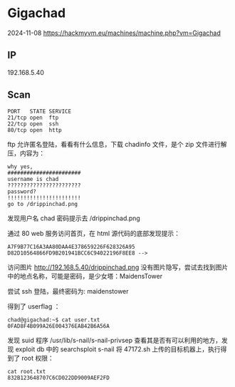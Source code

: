 # Gigachad

2024-11-08 https://hackmyvm.eu/machines/machine.php?vm=Gigachad

## IP

192.168.5.40

## Scan

```
PORT   STATE SERVICE
21/tcp open  ftp
22/tcp open  ssh
80/tcp open  http
```

ftp 允许匿名登陆，看看有什么信息，下载 chadinfo 文件，是个 zip 文件进行解压，内容为：

```
why yes,
#######################
username is chad
???????????????????????
password?
!!!!!!!!!!!!!!!!!!!!!!!
go to /drippinchad.png
```

发现用户名 chad 密码提示去 /drippinchad.png

通过 80 web 服务访问首页，在 html 源代码的底部发现提示：

```
A7F9B77C16A3AA80DAA4E378659226F628326A95
D82D10564866FD9B201941BCC6C94022196F8EE8 -->
```

访问图片 http://192.168.5.40/drippinchad.png 没有图片隐写，尝试去找到图片中的地点名称，可能是密码，是少女塔：MaidensTower

尝试 ssh 登陆，最终密码为: maidenstower

得到了 userflag ：

```
chad@gigachad:~$ cat user.txt
0FAD8F4B099A26E004376EAB42B6A56A
```

发现 suid 程序 /usr/lib/s-nail/s-nail-privsep 查看其是否有可以利用的地方，发现 exploit db 中的 searchsploit s-nail 将 47172.sh 上传的目标机器上，执行得到了 root 权限：

```
cat root.txt
832B123648707C6CD022DD9009AEF2FD
```
